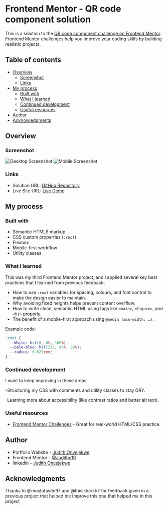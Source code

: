 # Frontend Mentor - QR code component solution

This is a solution to the [QR code component challenge on Frontend Mentor](https://www.frontendmentor.io/challenges/qr-code-component-iux_sIO_H). Frontend Mentor challenges help you improve your coding skills by building realistic projects.


## Table of contents

- [Overview](#overview)
  - [Screenshot](#screenshot)
  - [Links](#links)
- [My process](#my-process)
  - [Built with](#built-with)
  - [What I learned](#what-i-learned)
  - [Continued development](#continued-development)
  - [Useful resources](#useful-resources)
- [Author](#author)
- [Acknowledgments](#acknowledgments)


## Overview

### Screenshot


![Desktop Screenshot](https://github.com/user-attachments/assets/486d06f0-805b-4490-b322-f0a44231f140)
![Mobile Screenshot](https://github.com/user-attachments/assets/efc1d794-2f7d-4bbc-be24-b536b44d9727)




### Links

- Solution URL: [GitHub Repository]([https://your-solution-url.com](https://github.com/Juditho19/QR-code-component))
- Live Site URL: [Live Demo]([https://your-live-site-url.com](https://juditho19.github.io/QR-code-component/))

## My process

### Built with

- Semantic HTML5 markup
- CSS custom properties (`:root`)
- Flexbox
- Mobile-first workflow
- Utility classes


### What I learned

This was my third Frontend Mentor project, and I applied several key best practices that I learned from previous feedback:

- How to use `:root` variables for spacing, colours, and font control to make the design easier to maintain.
- Why avoiding fixed heights helps prevent content overflow.
- How to write clean, semantic HTML using tags like `<main>`, `<figure>`, and `<h1>` properly.
- The benefit of a mobile-first approach using `@media (min-width: …)`.


Example code:

```css
:root {
  --White: hsl(0, 0%, 100%);
  --pale-blue: hsl(212, 45%, 89%);
  --radius: 0.625rem;
}
```

### Continued development

I want to keep improving in these areas:

-Structuring my CSS with comments and utility classes to stay DRY.

-Learning more about accessibility (like contrast ratios and better alt text).

### Useful resources

- [Frontend Mentor Challenges]([https://www.example.com](https://www.frontendmentor.io/challenges)) - Great for real-world HTML/CSS practice.

## Author

- Portfolio Website - [Judith Onyejekwe]([https://www.your-site.com](https://judithonyejekwe.my.canva.site/my-portfolio-website))
- Frontend Mentor - [@Juditho19]([https://www.frontendmentor.io/profile/yourusername](https://www.frontendmentor.io/profile/Juditho19))
- linkedin - [Judith Onyejekwe]([https://www.twitter.com/yourusername](https://www.linkedin.com/in/judith-onyejekwe-34bb16288/))



## Acknowledgments

Thanks to @mustafasen97 and @thisisharsh7 for feedback given in a previous project that helped me improve this one.that helped me in this project
